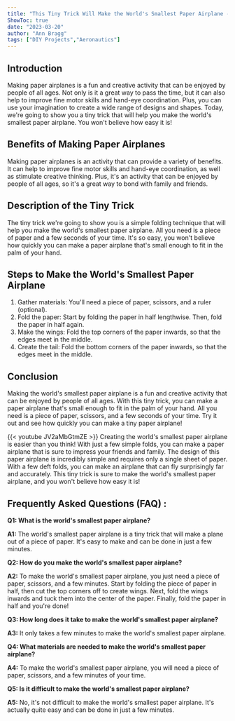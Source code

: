 ```yaml
---
title: "This Tiny Trick Will Make the World's Smallest Paper Airplane - You Won't Believe How Easy It Is!"
ShowToc: true 
date: "2023-03-20"
author: "Ann Bragg" 
tags: ["DIY Projects","Aeronautics"]
---
```

## Introduction
Making paper airplanes is a fun and creative activity that can be enjoyed by people of all ages. Not only is it a great way to pass the time, but it can also help to improve fine motor skills and hand-eye coordination. Plus, you can use your imagination to create a wide range of designs and shapes. Today, we're going to show you a tiny trick that will help you make the world's smallest paper airplane. You won't believe how easy it is!

## Benefits of Making Paper Airplanes
Making paper airplanes is an activity that can provide a variety of benefits. It can help to improve fine motor skills and hand-eye coordination, as well as stimulate creative thinking. Plus, it's an activity that can be enjoyed by people of all ages, so it's a great way to bond with family and friends.

## Description of the Tiny Trick
The tiny trick we're going to show you is a simple folding technique that will help you make the world's smallest paper airplane. All you need is a piece of paper and a few seconds of your time. It's so easy, you won't believe how quickly you can make a paper airplane that's small enough to fit in the palm of your hand.

## Steps to Make the World's Smallest Paper Airplane
1. Gather materials: You'll need a piece of paper, scissors, and a ruler (optional).
2. Fold the paper: Start by folding the paper in half lengthwise. Then, fold the paper in half again.
3. Make the wings: Fold the top corners of the paper inwards, so that the edges meet in the middle.
4. Create the tail: Fold the bottom corners of the paper inwards, so that the edges meet in the middle.

## Conclusion
Making the world's smallest paper airplane is a fun and creative activity that can be enjoyed by people of all ages. With this tiny trick, you can make a paper airplane that's small enough to fit in the palm of your hand. All you need is a piece of paper, scissors, and a few seconds of your time. Try it out and see how quickly you can make a tiny paper airplane!

{{< youtube JV2aMbGtmZE >}} 
Creating the world's smallest paper airplane is easier than you think! With just a few simple folds, you can make a paper airplane that is sure to impress your friends and family. The design of this paper airplane is incredibly simple and requires only a single sheet of paper. With a few deft folds, you can make an airplane that can fly surprisingly far and accurately. This tiny trick is sure to make the world's smallest paper airplane, and you won't believe how easy it is!

## Frequently Asked Questions (FAQ) :
**Q1: What is the world's smallest paper airplane?**

**A1:** The world's smallest paper airplane is a tiny trick that will make a plane out of a piece of paper. It's easy to make and can be done in just a few minutes.

**Q2: How do you make the world's smallest paper airplane?**

**A2:** To make the world's smallest paper airplane, you just need a piece of paper, scissors, and a few minutes. Start by folding the piece of paper in half, then cut the top corners off to create wings. Next, fold the wings inwards and tuck them into the center of the paper. Finally, fold the paper in half and you're done!

**Q3: How long does it take to make the world's smallest paper airplane?**

**A3:** It only takes a few minutes to make the world's smallest paper airplane.

**Q4: What materials are needed to make the world's smallest paper airplane?**

**A4:** To make the world's smallest paper airplane, you will need a piece of paper, scissors, and a few minutes of your time.

**Q5: Is it difficult to make the world's smallest paper airplane?**

**A5:** No, it's not difficult to make the world's smallest paper airplane. It's actually quite easy and can be done in just a few minutes.





